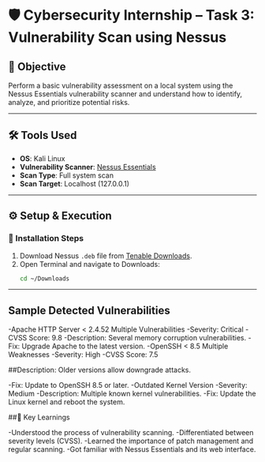 # 🛡️ Cybersecurity Internship – Task 3: Vulnerability Scan using Nessus

## 🎯 Objective
Perform a basic vulnerability assessment on a local system using the Nessus Essentials vulnerability scanner and understand how to identify, analyze, and prioritize potential risks.

---

## 🛠️ Tools Used
- **OS**: Kali Linux
- **Vulnerability Scanner**: [Nessus Essentials](https://www.tenable.com/products/nessus/nessus-essentials)
- **Scan Type**: Full system scan
- **Scan Target**: Localhost (127.0.0.1)

---

## ⚙️ Setup & Execution

### 🔧 Installation Steps
1. Download Nessus `.deb` file from [Tenable Downloads](https://www.tenable.com/downloads/nessus).
2. Open Terminal and navigate to Downloads:
   ```bash
   cd ~/Downloads
---

## Sample Detected Vulnerabilities

-Apache HTTP Server < 2.4.52 Multiple Vulnerabilities
-Severity: Critical
-CVSS Score: 9.8
-Description: Several memory corruption vulnerabilities.
-Fix: Upgrade Apache to the latest version.
-OpenSSH < 8.5 Multiple Weaknesses
-Severity: High
-CVSS Score: 7.5

##Description: Older versions allow downgrade attacks.

-Fix: Update to OpenSSH 8.5 or later.
-Outdated Kernel Version
-Severity: Medium
-Description: Multiple known kernel vulnerabilities.
-Fix: Update the Linux kernel and reboot the system.


##🧠 Key Learnings

-Understood the process of vulnerability scanning.
-Differentiated between severity levels (CVSS).
-Learned the importance of patch management and regular scanning.
-Got familiar with Nessus Essentials and its web interface.

